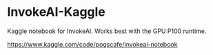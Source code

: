 # InvokeAI-Kaggle
Kaggle notebook for InvokeAI. Works best with the GPU P100 runtime.  

https://www.kaggle.com/code/pogscafe/invokeai-notebook
